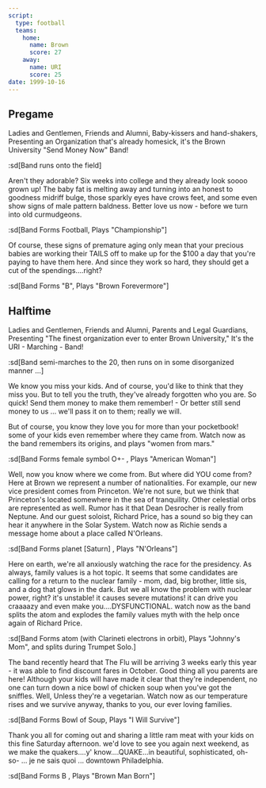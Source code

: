 ```yaml
---
script:
  type: football
  teams:
    home:
      name: Brown
      score: 27
    away:
      name: URI
      score: 25
date: 1999-10-16
---
```


## Pregame

Ladies and Gentlemen, Friends and Alumni, Baby-kissers and hand-shakers, Presenting an Organization that's already homesick, it's the Brown University "Send Money Now" Band!

:sd[Band runs onto the field]

Aren't they adorable? Six weeks into college and they already look soooo grown up! The baby fat is melting away and turning into an honest to goodness midriff bulge, those sparkly eyes have crows feet, and some even show signs of male pattern baldness. Better love us now - before we turn into old curmudgeons.

:sd[Band Forms Football, Plays "Championship"]

Of course, these signs of premature aging only mean that your precious babies are working their TAILS off to make up for the $100 a day that you're paying to have them here. And since they work so hard, they should get a cut of the spendings....right?

:sd[Band Forms "B", Plays "Brown Forevermore"]

## Halftime

Ladies and Gentlemen, Friends and Alumni, Parents and Legal Guardians, Presenting "The finest organization ever to enter Brown University," It's the URI - Marching - Band!

:sd[Band semi-marches to the 20, then runs on in some disorganized manner ...]

We know you miss your kids. And of course, you'd like to think that they miss you. But to tell you the truth, they've already forgotten who you are. So quick! Send them money to make them remember! - Or better still send money to us ... we'll pass it on to them; really we will.

But of course, you know they love you for more than your pocketbook! some of your kids even remember where they came from. Watch now as the band remembers its origins, and plays "women from mars."

:sd[Band Forms female symbol O+- , Plays "American Woman"]

Well, now you know where we come from. But where did YOU come from? Here at Brown we represent a number of nationalities. For example, our new vice president comes from Princeton. We're not sure, but we think that Princeton's located somewhere in the sea of tranquility. Other celestial orbs are represented as well. Rumor has it that Dean Desrocher is really from Neptune. And our guest soloist, Richard Price, has a sound so big they can hear it anywhere in the Solar System. Watch now as Richie sends a message home about a place called N'Orleans.

:sd[Band Forms planet [Saturn] , Plays "N'Orleans"]

Here on earth, we're all anxiously watching the race for the presidency. As always, family values is a hot topic. It seems that some candidates are calling for a return to the nuclear family - mom, dad, big brother, little sis, and a dog that glows in the dark. But we all know the problem with nuclear power, right? it's unstable! it causes severe mutations! it can drive you craaaazy and even make you....DYSFUNCTIONAL. watch now as the band splits the atom and explodes the family values myth with the help once again of Richard Price.

:sd[Band Forms atom (with Clarineti electrons in orbit), Plays "Johnny's Mom", and splits during Trumpet Solo.]

The band recently heard that The Flu will be arriving 3 weeks early this year - it was able to find discount fares in October. Good thing all you parents are here! Although your kids will have made it clear that they're independent, no one can turn down a nice bowl of chicken soup when you've got the sniffles. Well, Unless they're a vegetarian. Watch now as our temperature rises and we survive anyway, thanks to you, our ever loving families.

:sd[Band Forms Bowl of Soup, Plays "I Will Survive"]

Thank you all for coming out and sharing a little ram meat with your kids on this fine Saturday afternoon. we'd love to see you again next weekend, as we make the quakers....y' know....QUAKE...in beautiful, sophisticated, oh-so- ... je ne sais quoi ... downtown Philadelphia.

:sd[Band Forms B , Plays "Brown Man Born"]
